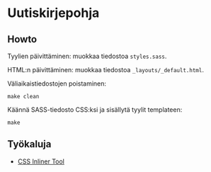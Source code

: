 # Uutiskirjepohja

## Howto
Tyylien päivittäminen: muokkaa tiedostoa `styles.sass`.

HTML:n päivittäminen: muokkaa tiedostoa `_layouts/_default.html`.

Väliaikaistiedostojen poistaminen:

    make clean

Käännä SASS-tiedosto CSS:ksi ja sisällytä tyylit templateen:

    make



## Työkaluja

 - [CSS Inliner Tool](http://templates.mailchimp.com/resources/inline-css/)
